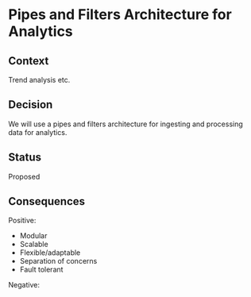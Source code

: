 # Pipes and Filters Architecture for Analytics 

## Context

Trend analysis etc.

## Decision

We will use a pipes and filters architecture for ingesting and processing data for analytics.

## Status

Proposed

## Consequences

Positive:

* Modular
* Scalable
* Flexible/adaptable
* Separation of concerns 
* Fault tolerant

Negative:

